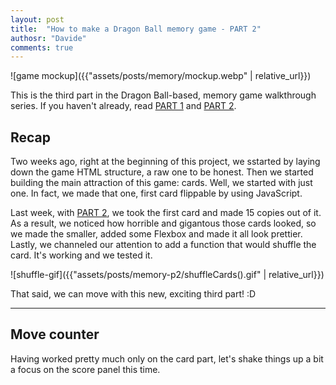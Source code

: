 ```yaml
---
layout: post
title:  "How to make a Dragon Ball memory game - PART 2"
authosr: "Davide"
comments: true
---
```


![game mockup]({{"assets/posts/memory/mockup.webp" | relative_url}})

This is the third part in the Dragon Ball-based, memory game walkthrough series. If you haven't already, read [PART 1](https://codeburst.io/how-to-make-a-dragon-ball-memory-game-part-1-91f40ba268dd) and [PART 2](https://codeburst.io/how-to-make-a-dragon-ball-memory-game-part-2-5659ff2ee0b9).

## Recap
Two weeks ago, right at the beginning of this project, we sstarted by laying down the game HTML structure, a raw one to be honest. Then we started building the main attraction of this game: cards. Well, we started with just one. In fact, we made that one, first card flippable by using JavaScript.

Last week, with [PART 2](https://codeburst.io/how-to-make-a-dragon-ball-memory-game-part-2-5659ff2ee0b9), we took the first card and made 15 copies out of it. As a result, we noticed how horrible and gigantous those cards looked, so we made the smaller, added some Flexbox and made it all look prettier. Lastly, we channeled our attention to add a function that would shuffle the card. It's working and we tested it. 

![shuffle-gif]({{"assets/posts/memory-p2/shuffleCards().gif" | relative_url}})

That said, we can move with this new, exciting third part! :D

***

## Move counter
Having worked pretty much only on the card part, let's shake things up a bit a focus on the score panel this time. 
